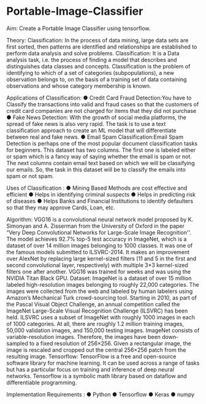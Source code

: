 # Portable-Image-Classifier

Aim: Create a Portable Image Classifier using tensorflow.


Theory:
Classification: In the process of data mining, large data sets are first sorted, then patterns are identified and relationships are established to perform data analysis and solve problems. Classification: It is a Data analysis task, i.e. the process of finding a model that describes and distinguishes data classes and concepts. Classification is the problem of identifying to which of a set of categories (subpopulations), a new observation belongs to, on the basis of a training set of data containing observations and whose category membership is known.


Applications of Classification: ● Credit Card Fraud Detection:You have to Classify the transactions into valid and fraud cases so that the customers of credit card companies are not charged for items that they did not purchase ● Fake News Detection: With the growth of social media platforms, the spread of fake news is also very rapid. The task is to use a text classification approach to create an ML model that will differentiate between real and fake news. ● Email Spam Classification:Email Spam Detection is perhaps one of the most popular document classification tasks for beginners. This dataset has two columns. The first one is labeled either or spam which is a fancy way of saying whether the email is spam or not. The next columns contain email text based on which we will be classifying our emails. So, the task in this dataset will be to classify the emails into spam or not spam.


Uses of Classification :
● Mining Based Methods are cost effective and efficient 
● Helps in identifying criminal suspects 
● Helps in predicting risk of diseases 
● Helps Banks and Financial Institutions to identify defaulters so that they may approve Cards, Loan, etc.


Algorithm: 
VGG16 is a convolutional neural network model proposed by K. Simonyan and A. Zisserman from the University of Oxford in the paper “Very Deep Convolutional Networks for Large-Scale Image Recognition''. The model achieves 92.7% top-5 test accuracy in ImageNet, which is a dataset of over 14 million images belonging to 1000 classes. It was one of the famous models submitted to ILSVRC-2014. It makes an improvement over AlexNet by replacing large kernel-sized filters (11 and 5 in the first and second convolutional layer, respectively) with multiple 3×3 kernel-sized filters one after another. VGG16 was trained for weeks and was using the NVIDIA Titan Black GPU. 
Dataset: ImageNet is a dataset of over 15 million labeled high-resolution images belonging to roughly 22,000 categories. The images were collected from the web and labeled by human labelers using Amazon’s Mechanical Turk crowd-sourcing tool. Starting in 2010, as part of the Pascal Visual Object Challenge, an annual competition called the ImageNet Large-Scale Visual Recognition Challenge (ILSVRC) has been held. ILSVRC uses a subset of ImageNet with roughly 1000 images in each of 1000 categories. At all, there are roughly 1.2 million training images, 50,000 validation images, and 150,000 testing images. ImageNet consists of variable-resolution images. Therefore, the images have been down-sampled to a fixed resolution of 256×256. Given a rectangular image, the image is rescaled and cropped out the central 256×256 patch from the resulting image. 
Tensorflow: TensorFlow is a free and open-source software library for machine learning. It can be used across a range of tasks but has a particular focus on training and inference of deep neural networks. Tensorflow is a symbolic math library based on dataflow and differentiable programming.


Implementation Requirements :
● Python
● Tensorflow
● Keras
● numpy
